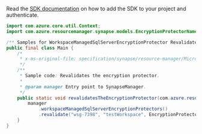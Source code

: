 Read the [SDK documentation](https://github.com/Azure/azure-sdk-for-java/blob/azure-resourcemanager-synapse_1.0.0-beta.3/sdk/synapse/azure-resourcemanager-synapse/README.md) on how to add the SDK to your project and authenticate.

```java
import com.azure.core.util.Context;
import com.azure.resourcemanager.synapse.models.EncryptionProtectorName;

/** Samples for WorkspaceManagedSqlServerEncryptionProtector Revalidate. */
public final class Main {
    /*
     * x-ms-original-file: specification/synapse/resource-manager/Microsoft.Synapse/stable/2021-06-01/examples/WorkspaceManagedSqlServerEncryptionProtectorRevalidate.json
     */
    /**
     * Sample code: Revalidates the encryption protector.
     *
     * @param manager Entry point to SynapseManager.
     */
    public static void revalidatesTheEncryptionProtector(com.azure.resourcemanager.synapse.SynapseManager manager) {
        manager
            .workspaceManagedSqlServerEncryptionProtectors()
            .revalidate("wsg-7398", "testWorkspace", EncryptionProtectorName.CURRENT, Context.NONE);
    }
}
```
